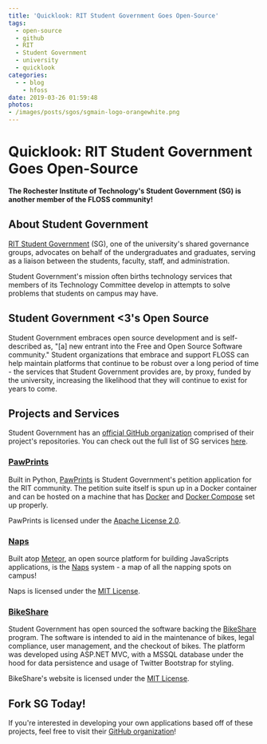 ```yaml
---
title: 'Quicklook: RIT Student Government Goes Open-Source'
tags:
  - open-source
  - github
  - RIT
  - Student Government
  - university
  - quicklook
categories:
  - - blog
    - hfoss
date: 2019-03-26 01:59:48
photos:
- /images/posts/sgos/sgmain-logo-orangewhite.png
---
```



# Quicklook: RIT Student Government Goes Open-Source #

**The Rochester Institute of Technology's Student Government (SG) is another member of the FLOSS community!**

## About Student Government ##

[RIT Student Government](https://sg.rit.edu/) (SG), one of the university's shared governance groups, advocates on behalf of the undergraduates and graduates, serving as a liaison between the students, faculty, staff, and administration. 

Student Government's mission often births technology services that members of its Technology Committee develop in attempts to solve problems that students on campus may have. 

## Student Government <3's Open Source ##

Student Government embraces open source development and is self-described as, "[a] new entrant into the Free and Open Source Software community." Student organizations that embrace and support FLOSS can help maintain platforms that continue to be robust over a long period of time - the services that Student Government provides are, by proxy, funded by the university, increasing the likelihood that they will continue to exist for years to come.

## Projects and Services ##

Student Government has an [official GitHub organization](https://github.com/ritstudentgovernment) comprised of their project's repositories. You can check out the full list of SG services [here](https://sg.rit.edu/services/).

### [PawPrints](https://github.com/ritstudentgovernment/PawPrints) ###

Built in Python, [PawPrints](https://github.com/ritstudentgovernment/PawPrints) is Student Government's petition application for the RIT community. The petition suite itself is spun up in a Docker container and can be hosted on a machine that has [Docker](https://www.docker.com/) and [Docker Compose](https://github.com/docker/compose) set up properly.

PawPrints is licensed under the [Apache License 2.0](https://www.apache.org/licenses/LICENSE-2.0).

### [Naps](https://github.com/ritstudentgovernment/Naps) ###

Built atop [Meteor](https://www.meteor.com/), an open source platform for building JavaScripts applications, is the [Naps](https://github.com/ritstudentgovernment/Naps) system - a map of all the napping spots on campus!

Naps is licensed under the [MIT License](https://opensource.org/licenses/MIT).

### [BikeShare](https://github.com/ritstudentgovernment/BikeShare) ###

Student Government has open sourced the software backing the [BikeShare](https://github.com/ritstudentgovernment/BikeShare) program. The software is intended to aid in the maintenance of bikes, legal compliance, user management, and the checkout of bikes. The platform was developed using ASP.NET MVC, with a MSSQL database under the hood for data persistence and usage of Twitter Bootstrap for styling.

BikeShare's website is licensed under the [MIT License](https://opensource.org/licenses/MIT).

## Fork SG Today! ##

If you're interested in developing your own applications based off of these projects, feel free to visit their [GitHub organization](https://github.com/ritstudentgovernment)!
